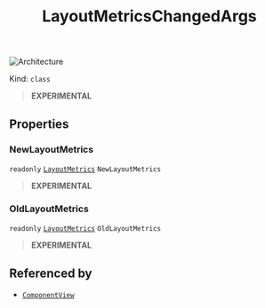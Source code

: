 ﻿---
id: LayoutMetricsChangedArgs
title: LayoutMetricsChangedArgs
---

![Architecture](https://img.shields.io/badge/architecture-new_only-blue)

Kind: `class`

> **EXPERIMENTAL**

## Properties
### NewLayoutMetrics
`readonly`  [`LayoutMetrics`](LayoutMetrics) `NewLayoutMetrics`

> **EXPERIMENTAL**

### OldLayoutMetrics
`readonly`  [`LayoutMetrics`](LayoutMetrics) `OldLayoutMetrics`

> **EXPERIMENTAL**

## Referenced by
- [`ComponentView`](ComponentView)

